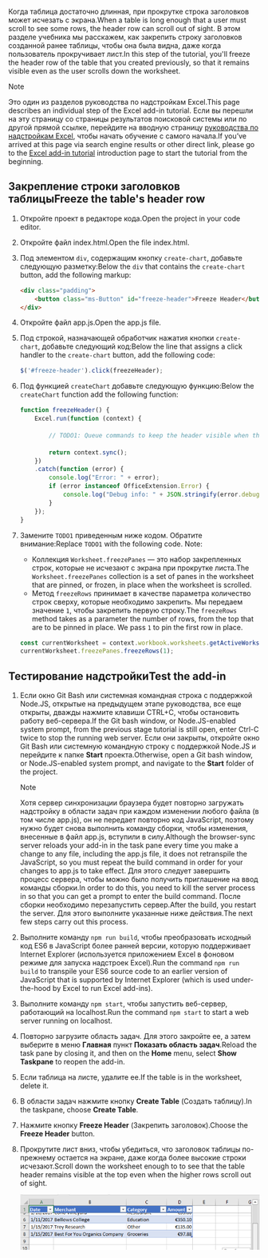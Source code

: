 <span data-ttu-id="3e905-101">Когда таблица достаточно длинная, при прокрутке строка заголовков может исчезать с экрана.</span><span class="sxs-lookup"><span data-stu-id="3e905-101">When a table is long enough that a user must scroll to see some rows, the header row can scroll out of sight.</span></span> <span data-ttu-id="3e905-102">В этом разделе учебника мы расскажем, как закрепить строку заголовков созданной ранее таблицы, чтобы она была видна, даже когда пользователь прокручивает лист.</span><span class="sxs-lookup"><span data-stu-id="3e905-102">In this step of the tutorial, you'll freeze the header row of the table that you created previously, so that it remains visible even as the user scrolls down the worksheet.</span></span> 

> [!NOTE]
> <span data-ttu-id="3e905-103">Это один из разделов руководства по надстройкам Excel.</span><span class="sxs-lookup"><span data-stu-id="3e905-103">This page describes an individual step of the Excel add-in tutorial.</span></span> <span data-ttu-id="3e905-104">Если вы перешли на эту страницу со страницы результатов поисковой системы или по другой прямой ссылке, перейдите на вводную страницу [руководства по надстройкам Excel](../tutorials/excel-tutorial.yml), чтобы начать обучение с самого начала.</span><span class="sxs-lookup"><span data-stu-id="3e905-104">If you’ve arrived at this page via search engine results or other direct link, please go to the [Excel add-in tutorial](../tutorials/excel-tutorial.yml) introduction page to start the tutorial from the beginning.</span></span>

## <a name="freeze-the-tables-header-row"></a><span data-ttu-id="3e905-105">Закрепление строки заголовков таблицы</span><span class="sxs-lookup"><span data-stu-id="3e905-105">Freeze the table's header row</span></span>

1. <span data-ttu-id="3e905-106">Откройте проект в редакторе кода.</span><span class="sxs-lookup"><span data-stu-id="3e905-106">Open the project in your code editor.</span></span> 
2. <span data-ttu-id="3e905-107">Откройте файл index.html.</span><span class="sxs-lookup"><span data-stu-id="3e905-107">Open the file index.html.</span></span>
3. <span data-ttu-id="3e905-108">Под элементом `div`, содержащим кнопку `create-chart`, добавьте следующую разметку:</span><span class="sxs-lookup"><span data-stu-id="3e905-108">Below the `div` that contains the `create-chart` button, add the following markup:</span></span>

    ```html
    <div class="padding">            
        <button class="ms-Button" id="freeze-header">Freeze Header</button>            
    </div>
    ```

4. <span data-ttu-id="3e905-109">Откройте файл app.js.</span><span class="sxs-lookup"><span data-stu-id="3e905-109">Open the app.js file.</span></span>

5. <span data-ttu-id="3e905-110">Под строкой, назначающей обработчик нажатия кнопки `create-chart`, добавьте следующий код:</span><span class="sxs-lookup"><span data-stu-id="3e905-110">Below the line that assigns a click handler to the `create-chart` button, add the following code:</span></span>

    ```js
    $('#freeze-header').click(freezeHeader);
    ```

6. <span data-ttu-id="3e905-111">Под функцией `createChart` добавьте следующую функцию:</span><span class="sxs-lookup"><span data-stu-id="3e905-111">Below the `createChart` function add the following function:</span></span>

    ```js
    function freezeHeader() {
        Excel.run(function (context) {
            
            // TODO1: Queue commands to keep the header visible when the user scrolls.

            return context.sync();
        })
        .catch(function (error) {
            console.log("Error: " + error);
            if (error instanceof OfficeExtension.Error) {
                console.log("Debug info: " + JSON.stringify(error.debugInfo));
            }
        });
    }
    ``` 

7. <span data-ttu-id="3e905-p103">Замените `TODO1` приведенным ниже кодом. Обратите внимание:</span><span class="sxs-lookup"><span data-stu-id="3e905-p103">Replace `TODO1` with the following code. Note:</span></span>
   - <span data-ttu-id="3e905-114">Коллекция `Worksheet.freezePanes` — это набор закрепленных строк, которые не исчезают с экрана при прокрутке листа.</span><span class="sxs-lookup"><span data-stu-id="3e905-114">The `Worksheet.freezePanes` collection is a set of panes in the worksheet that are pinned, or frozen, in place when the worksheet is scrolled.</span></span>
   - <span data-ttu-id="3e905-p104">Метод `freezeRows` принимает в качестве параметра количество строк сверху, которые необходимо закрепить. Мы передаем значение `1`, чтобы закрепить первую строку.</span><span class="sxs-lookup"><span data-stu-id="3e905-p104">The `freezeRows` method takes as a parameter the number of rows, from the top that are to be pinned in place. We pass `1` to pin the first row in place.</span></span>

    ```js
    const currentWorksheet = context.workbook.worksheets.getActiveWorksheet();
    currentWorksheet.freezePanes.freezeRows(1);
    ``` 

## <a name="test-the-add-in"></a><span data-ttu-id="3e905-117">Тестирование надстройки</span><span class="sxs-lookup"><span data-stu-id="3e905-117">Test the add-in</span></span>

1. <span data-ttu-id="3e905-118">Если окно Git Bash или системная командная строка с поддержкой Node.JS, открытые на предыдущем этапе руководства, все еще открыты, дважды нажмите клавиши CTRL+C, чтобы остановить работу веб-сервера.</span><span class="sxs-lookup"><span data-stu-id="3e905-118">If the Git bash window, or Node.JS-enabled system prompt, from the previous stage tutorial is still open, enter Ctrl-C twice to stop the running web server.</span></span> <span data-ttu-id="3e905-119">Если они закрыты, откройте окно Git Bash или системную командную строку с поддержкой Node.JS и перейдите к папке **Start** проекта.</span><span class="sxs-lookup"><span data-stu-id="3e905-119">Otherwise, open a Git bash window, or Node.JS-enabled system prompt, and navigate to the **Start** folder of the project.</span></span>

     > [!NOTE]
     > <span data-ttu-id="3e905-120">Хотя сервер синхронизации браузера будет повторно загружать надстройку в области задач при каждом изменении любого файла (в том числе app.js), он не передает повторно код JavaScript, поэтому нужно будет снова выполнить команду сборки, чтобы изменения, внесенные в файл app.js, вступили в силу.</span><span class="sxs-lookup"><span data-stu-id="3e905-120">Although the browser-sync server reloads your add-in in the task pane every time you make a change to any file, including the app.js file, it does not retranspile the JavaScript, so you must repeat the build command in order for your changes to app.js to take effect.</span></span> <span data-ttu-id="3e905-121">Для этого следует завершить процесс сервера, чтобы можно было получить приглашение на ввод команды сборки.</span><span class="sxs-lookup"><span data-stu-id="3e905-121">In order to do this, you need to kill the server process in so that you can get a prompt to enter the build command.</span></span> <span data-ttu-id="3e905-122">После сборки необходимо перезапустить сервер.</span><span class="sxs-lookup"><span data-stu-id="3e905-122">After the build, you restart the server.</span></span> <span data-ttu-id="3e905-123">Для этого выполните указанные ниже действия.</span><span class="sxs-lookup"><span data-stu-id="3e905-123">The next few steps carry out this process.</span></span>

1. <span data-ttu-id="3e905-124">Выполните команду `npm run build`, чтобы преобразовать исходный код ES6 в JavaScript более ранней версии, которую поддерживает Internet Explorer (используется приложением Excel в фоновом режиме для запуска надстроек Excel).</span><span class="sxs-lookup"><span data-stu-id="3e905-124">Run the command `npm run build` to transpile your ES6 source code to an earlier version of JavaScript that is supported by Internet Explorer (which is used under-the-hood by Excel to run Excel add-ins).</span></span>
2. <span data-ttu-id="3e905-125">Выполните команду `npm start`, чтобы запустить веб-сервер, работающий на localhost.</span><span class="sxs-lookup"><span data-stu-id="3e905-125">Run the command `npm start` to start a web server running on localhost.</span></span>
4. <span data-ttu-id="3e905-126">Повторно загрузите область задач. Для этого закройте ее, а затем выберите в меню **Главная** пункт **Показать область задач**.</span><span class="sxs-lookup"><span data-stu-id="3e905-126">Reload the task pane by closing it, and then on the **Home** menu, select **Show Taskpane** to reopen the add-in.</span></span>
6. <span data-ttu-id="3e905-127">Если таблица на листе, удалите ее.</span><span class="sxs-lookup"><span data-stu-id="3e905-127">If the table is in the worksheet, delete it.</span></span>
7. <span data-ttu-id="3e905-128">В области задач нажмите кнопку **Create Table** (Создать таблицу).</span><span class="sxs-lookup"><span data-stu-id="3e905-128">In the taskpane, choose **Create Table**.</span></span> 
8. <span data-ttu-id="3e905-129">Нажмите кнопку **Freeze Header** (Закрепить заголовок).</span><span class="sxs-lookup"><span data-stu-id="3e905-129">Choose the **Freeze Header** button.</span></span>
9. <span data-ttu-id="3e905-130">Прокрутите лист вниз, чтобы убедиться, что заголовок таблицы по-прежнему остается на экране, даже когда более высокие строки исчезают.</span><span class="sxs-lookup"><span data-stu-id="3e905-130">Scroll down the worksheet enough to to see that the table header remains visible at the top even when the higher rows scroll out of sight.</span></span>

    ![Учебник Excel | Закрепление заголовка](../images/excel-tutorial-freeze-header.png)
